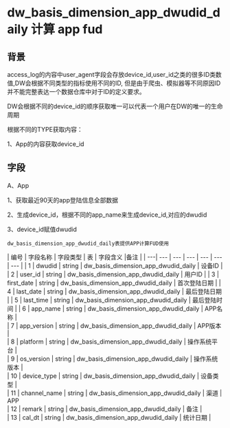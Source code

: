 # dw_basis_dimension_app_dwudid_daily 计算 app fud

## 背景

access_log的内容中user_agent字段会存放device_id,user_id之类的很多ID类数值,DW会根据不同类型的指标使用不同的ID,
但是由于爬虫、模拟器等不同原因ID并不能完整表达一个数据仓库中对于ID的定义要求。


DW会根据不同的device_id的顺序获取唯一可以代表一个用户在DW的唯一的生命周期

根据不同的TYPE获取内容：

1、App的内容获取device_id



## 字段

A、App

1、获取最近90天的app登陆信息全部数据

2、生成device_id，根据不同的app_name来生成device_id,对应的dwudid

3、device_id赋值dwudid

```
dw_basis_dimension_app_dwudid_daily表提供APP计算FUD使用

```

| 编号 | 字段名称 | 字段类型 | 表 | 字段含义 |备注 |
| ---| --- | ---  | --- | --- | --- | --- |
| 1 | dwudid | string | dw_basis_dimension_app_dwudid_daily | 设备ID |
| 2 | user_id | string | dw_basis_dimension_app_dwudid_daily | 用户ID |
| 3 | first_date | string | dw_basis_dimension_app_dwudid_daily | 首次登陆日期 |
| 4 | last_date | string | dw_basis_dimension_app_dwudid_daily | 最后登陆日期 |
| 5 | last_time | string | dw_basis_dimension_app_dwudid_daily | 最后登陆时间 |
| 6 | app_name | string | dw_basis_dimension_app_dwudid_daily | APP名称 |  
| 7 | app_version | string | dw_basis_dimension_app_dwudid_daily | APP版本 |  
| 8 | platform | string | dw_basis_dimension_app_dwudid_daily | 操作系统平台 |  
| 9 | os_version | string | dw_basis_dimension_app_dwudid_daily | 操作系统版本 |  
| 10 | device_type | string | dw_basis_dimension_app_dwudid_daily | 设备类型 |  
| 11 | channel_name | string | dw_basis_dimension_app_dwudid_daily | 渠道 | APP  
| 12 | remark | string | dw_basis_dimension_app_dwudid_daily | 备注 |  
| 13 | cal_dt | string | dw_basis_dimension_app_dwudid_daily | 统计日期 |  
